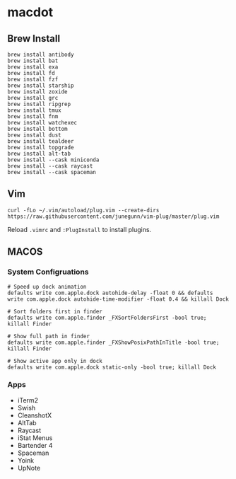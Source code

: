 # macdot

## Brew Install
```
brew install antibody
brew install bat
brew install exa
brew install fd
brew install fzf
brew install starship
brew install zoxide
brew install grc
brew install ripgrep
brew install tmux
brew install fnm
brew install watchexec
brew install bottom
brew install dust
brew install tealdeer
brew install topgrade
brew install alt-tab	
brew install --cask miniconda
brew install --cask raycast
brew install --cask spaceman
```

## Vim
```
curl -fLo ~/.vim/autoload/plug.vim --create-dirs https://raw.githubusercontent.com/junegunn/vim-plug/master/plug.vim
```
Reload `.vimrc` and `:PlugInstall` to install plugins.

## MACOS
### System Configruations
```
# Speed up dock animation
defaults write com.apple.dock autohide-delay -float 0 && defaults write com.apple.dock autohide-time-modifier -float 0.4 && killall Dock

# Sort folders first in finder
defaults write com.apple.finder _FXSortFoldersFirst -bool true; killall Finder

# Show full path in finder
defaults write com.apple.finder _FXShowPosixPathInTitle -bool true; killall Finder

# Show active app only in dock
defaults write com.apple.dock static-only -bool true; killall Dock
```

### Apps
* iTerm2
* Swish
* CleanshotX
* AltTab
* Raycast
* iStat Menus
* Bartender 4
* Spaceman
* Yoink
* UpNote
